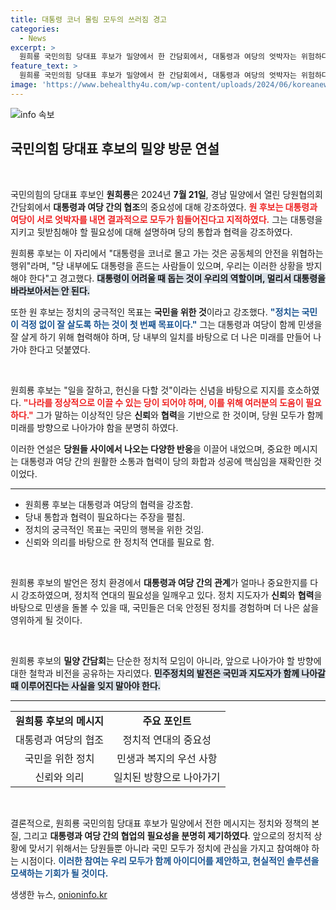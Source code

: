 ```yaml
---
title: 대통령 코너 몰림 모두의 쓰러짐 경고
categories:
  - News
excerpt: >
  원희룡 국민의힘 당대표 후보가 밀양에서 한 간담회에서, 대통령과 여당의 엇박자는 위험하다고 경고하며 단합의 중요성을 강조했습니다. 대통령을 지켜야 한다는 메시지를 통해 신뢰 구축을 촉구한 그의 발언은 주목을 끌고 있습니다.
feature_text: >
  원희룡 국민의힘 당대표 후보가 밀양에서 한 간담회에서, 대통령과 여당의 엇박자는 위험하다고 경고하며 단합의 중요성을 강조했습니다. 대통령을 지켜야 한다는 메시지를 통해 신뢰 구축을 촉구한 그의 발언은 주목을 끌고 있습니다.
image: 'https://www.behealthy4u.com/wp-content/uploads/2024/06/koreanews.jpg'
---
```


<p><img src="https://www.behealthy4u.com/wp-content/uploads/2024/06/koreanews.jpg" alt="info 속보" /></p>

<h2 data-ke-size="size26">국민의힘 당대표 후보의 밀양 방문 연설</h2>

<p data-ke-size="size16">&nbsp;</p>

<p>국민의힘의 당대표 후보인 <strong>원희룡</strong>은 2024년 <strong>7월 21일</strong>, 경남 밀양에서 열린 당원협의회 간담회에서 <strong>대통령과 여당 간의 협조</strong>의 중요성에 대해 강조하였다. <b><span style="color: #ee2323;">원 후보는 대통령과 여당이 서로 엇박자를 내면 결과적으로 모두가 힘들어진다고 지적하였다.</span></b> 그는 대통령을 지키고 뒷받침해야 할 필요성에 대해 설명하며 당의 통합과 협력을 강조하였다.</p>

<p>원희룡 후보는 이 자리에서 "대통령을 코너로 몰고 가는 것은 공동체의 안전을 위협하는 행위"라며, "당 내부에도 대통령을 흔드는 사람들이 있으며, 우리는 이러한 상황을 방지해야 한다"고 경고했다. <b><span style="background-color: #21538527;">대통령이 어려울 때 돕는 것이 우리의 역할이며, 멀리서 대통령을 바라보아서는 안 된다.</span></b> </p>

<p>또한 원 후보는 정치의 궁극적인 목표는 <strong>국민을 위한 것</strong>이라고 강조했다. <b><span style="color: #1a5490;">"정치는 국민이 걱정 없이 잘 살도록 하는 것이 첫 번째 목표이다."</span></b> 그는 대통령과 여당이 함께 민생을 잘 살게 하기 위해 협력해야 하며, 당 내부의 일치를 바탕으로 더 나은 미래를 만들어 나가야 한다고 덧붙였다.</p>

<p data-ke-size="size16">&nbsp;</p>

<p>원희룡 후보는 "일을 잘하고, 헌신을 다할 것"이라는 신념을 바탕으로 지지를 호소하였다. <b><span style="color: #ee2323;">"나라를 정상적으로 이끌 수 있는 당이 되어야 하며, 이를 위해 여러분의 도움이 필요하다."</span></b> 그가 말하는 이상적인 당은 <b>신뢰</b>와 <b>협력</b>을 기반으로 한 것이며, 당원 모두가 함께 미래를 방향으로 나아가야 함을 분명히 하였다.</p>

<p>이러한 연설은 <strong>당원들 사이에서 나오는 다양한 반응</strong>을 이끌어 내었으며, 중요한 메시지는 대통령과 여당 간의 원활한 소통과 협력이 당의 화합과 성공에 핵심임을 재확인한 것이었다. </p>

<hr>

<ul>
<li>원희룡 후보는 대통령과 여당의 협력을 강조함.</li>
<li>당내 통합과 협력이 필요하다는 주장을 펼침.</li>
<li>정치의 궁극적인 목표는 국민의 행복을 위한 것임.</li>
<li>신뢰와 의리를 바탕으로 한 정치적 연대를 필요로 함.</li>
</ul>

<p data-ke-size="size16">&nbsp;</p>

<p>원희룡 후보의 발언은 정치 환경에서 <strong>대통령과 여당 간의 관계</strong>가 얼마나 중요한지를 다시 강조하였으며, 정치적 연대의 필요성을 일깨우고 있다. 정치 지도자가 <strong>신뢰</strong>와 <strong>협력</strong>을 바탕으로 민생을 돌볼 수 있을 때, 국민들은 더욱 안정된 정치를 경험하며 더 나은 삶을 영위하게 될 것이다. </p>

<p data-ke-size="size16">&nbsp;</p>

<p>원희룡 후보의 <strong>밀양 간담회</strong>는 단순한 정치적 모임이 아니라, 앞으로 나아가야 할 방향에 대한 철학과 비전을 공유하는 자리였다. <b><span style="background-color: #21538527;">민주정치의 발전은 국민과 지도자가 함께 나아갈 때 이루어진다는 사실을 잊지 말아야 한다.</span></b> </p>

<hr>

<table style="width: 100%; border-collapse: collapse;">
<tr>
<td style="text-align: center; height: 17px;"><b>원희룡 후보의 메시지</b></td>
<td style="text-align: center; height: 17px;"><b>주요 포인트</b></td>
</tr>
<tr>
<td style="text-align: center; height: 30px;">대통령과 여당의 협조</td>
<td style="text-align: center; height: 30px;">정치적 연대의 중요성</td>
</tr>
<tr>
<td style="text-align: center; height: 30px;">국민을 위한 정치</td>
<td style="text-align: center; height: 30px;">민생과 복지의 우선 사항</td>
</tr>
<tr>
<td style="text-align: center; height: 30px;">신뢰와 의리</td>
<td style="text-align: center; height: 30px;">일치된 방향으로 나아가기</td>
</tr>
</table>

<p data-ke-size="size16">&nbsp;</p>

<p>결론적으로, 원희룡 국민의힘 당대표 후보가 밀양에서 전한 메시지는 정치와 정책의 본질, 그리고 <strong>대통령과 여당 간의 협업의 필요성을 분명히 제기하였다</strong>. 앞으로의 정치적 상황에 맞서기 위해서는 당원들뿐 아니라 국민 모두가 정치에 관심을 가지고 참여해야 하는 시점이다. <b><span style="color: #1a5490;">이러한 참여는 우리 모두가 함께 아이디어를 제안하고, 현실적인 솔루션을 모색하는 기회가 될 것이다.</span></b></p>
생생한 뉴스, <a href="https://onioninfo.kr" rel="dofollow">onioninfo.kr</a>


